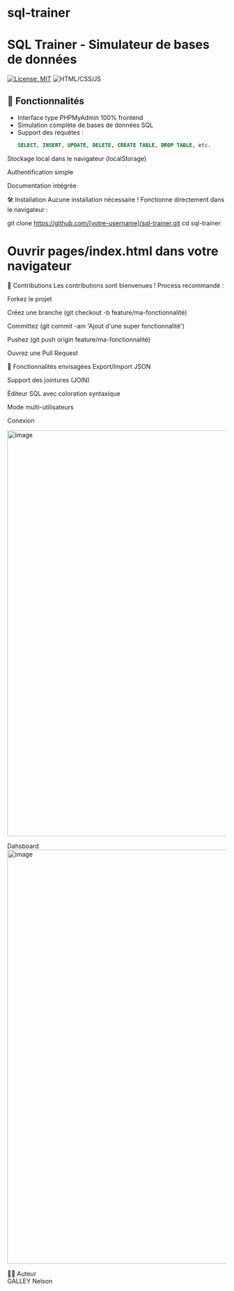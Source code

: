 # sql-trainer

# SQL Trainer - Simulateur de bases de données

[![License: MIT](https://img.shields.io/badge/License-MIT-blue.svg)](https://opensource.org/licenses/MIT)
![HTML/CSS/JS](https://img.shields.io/badge/Stack-HTML%2FCSS%2FJS-orange)

## 🚀 Fonctionnalités

- Interface type PHPMyAdmin 100% frontend
- Simulation complète de bases de données SQL
- Support des requêtes : 
  ```sql
  SELECT, INSERT, UPDATE, DELETE, CREATE TABLE, DROP TABLE, etc.
Stockage local dans le navigateur (localStorage)

Authentification simple

Documentation intégrée

🛠 Installation
Aucune installation nécessaire ! Fonctionne directement dans le navigateur :


git clone https://github.com/[votre-username]/sql-trainer.git
cd sql-trainer
# Ouvrir pages/index.html dans votre navigateur


🤝 Contributions
Les contributions sont bienvenues ! Process recommandé :

Forkez le projet

Créez une branche (git checkout -b feature/ma-fonctionnalité)

Committez (git commit -am 'Ajout d'une super fonctionnalité')

Pushez (git push origin feature/ma-fonctionnalité)

Ouvrez une Pull Request

🌟 Fonctionnalités envisagées
Export/Import JSON

Support des jointures (JOIN)

Éditeur SQL avec coloration syntaxique

Mode multi-utilisateurs


Conexion

<img width="931" alt="image" src="https://github.com/user-attachments/assets/92ad6e2f-abb5-48be-9e7c-220518e68f8c" />

Dahsboard
<img width="950" alt="image" src="https://github.com/user-attachments/assets/3f25bcc7-d88a-4142-bb6d-210aecf1dbed" />


👨‍💻 Auteur  
GALLEY Nelson
